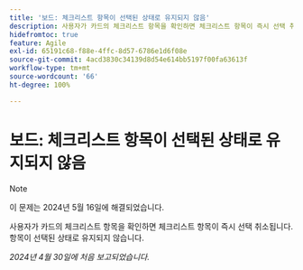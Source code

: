 ```yaml
---
title: '보드: 체크리스트 항목이 선택된 상태로 유지되지 않음'
description: 사용자가 카드의 체크리스트 항목을 확인하면 체크리스트 항목이 즉시 선택 취소됩니다. 항목이 선택된 상태로 유지되지 않습니다.
hidefromtoc: true
feature: Agile
exl-id: 65191c68-f88e-4ffc-8d57-6786e1d6f08e
source-git-commit: 4acd3830c34139d8d54e614bb5197f00fa63613f
workflow-type: tm+mt
source-wordcount: '66'
ht-degree: 100%

---
```


# 보드: 체크리스트 항목이 선택된 상태로 유지되지 않음

>[!NOTE]
>
>이 문제는 2024년 5월 16일에 해결되었습니다.

사용자가 카드의 체크리스트 항목을 확인하면 체크리스트 항목이 즉시 선택 취소됩니다. 항목이 선택된 상태로 유지되지 않습니다.

_2024년 4월 30일에 처음 보고되었습니다._
